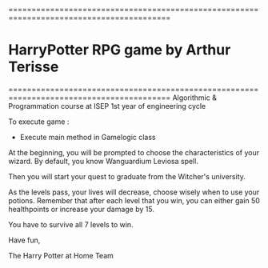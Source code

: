 =========================================================================================
# HarryPotter RPG game by Arthur Terisse
=========================================================================================
Algorithmic & Programmation course at ISEP 1st year of engineering cycle

To execute game : 
- Execute main method in Gamelogic class

At the beginning, you will be prompted to choose the characteristics of your wizard. 
By default, you know Wanguardium Leviosa spell. 

Then you will start your quest to graduate from the Witcher's university. 

As the levels pass, your lives will decrease, choose wisely when to use your potions. 
Remember that after each level that you win, you can either gain 50 healthpoints or increase your damage by 15. 

You have to survive all 7 levels to win. 

Have fun,

The Harry Potter at Home Team
